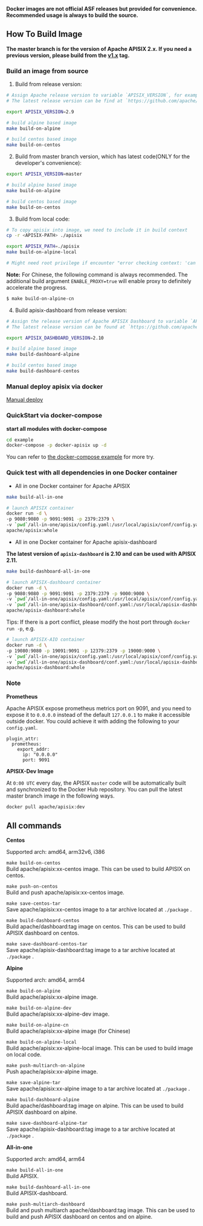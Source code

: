 **Docker images are not official ASF releases but provided for convenience. Recommended usage is always to build the source.**

## How To Build Image

**The master branch is for the version of Apache APISIX 2.x. If you need a previous version, please build from the [v1.x](https://github.com/apache/apisix-docker/releases/tag/v1.x) tag.**

### Build an image from source

1. Build from release version:
```sh
# Assign Apache release version to variable `APISIX_VERSION`, for example: 2.9.
# The latest release version can be find at `https://github.com/apache/apisix/releases`

export APISIX_VERSION=2.9

# build alpine based image
make build-on-alpine

# build centos based image
make build-on-centos
```

2. Build from master branch version, which has latest code(ONLY for the developer's convenience):
```sh
export APISIX_VERSION=master

# build alpine based image
make build-on-alpine

# build centos based image
make build-on-centos
```

3. Build from local code:
```sh
# To copy apisix into image, we need to include it in build context
cp -r <APISIX-PATH> ./apisix

export APISIX_PATH=./apisix
make build-on-alpine-local

# Might need root privilege if encounter "error checking context: 'can't start'"
```

**Note:** For Chinese, the following command is always recommended. The additional build argument `ENABLE_PROXY=true` will enable proxy to definitely accelerate the progress.

```sh
$ make build-on-alpine-cn
```

4. Build apisix-dashboard from release version:

```sh
# Assign the release version of Apache APISIX Dashboard to variable `APISIX_DASHBOARD_VERSION`, for example: 2.10.
# The latest release version can be found at `https://github.com/apache/apisix-dashboard/releases`

export APISIX_DASHBOARD_VERSION=2.10

# build alpine based image
make build-dashboard-alpine

# build centos based image
make build-dashboard-centos
```

### Manual deploy apisix via docker

[Manual deploy](https://github.com/apache/apisix-docker/blob/master/docs/en/latest/manual.md)

### QuickStart via docker-compose

**start all modules with docker-compose**

```sh
cd example
docker-compose -p docker-apisix up -d
```

You can refer to [the docker-compose example](https://github.com/apache/apisix-docker/blob/master/docs/en/latest/example.md) for more try.

### Quick test with all dependencies in one Docker container

* All in one Docker container for Apache APISIX

```sh
make build-all-in-one

# launch APISIX container
docker run -d \
-p 9080:9080 -p 9091:9091 -p 2379:2379 \
-v `pwd`/all-in-one/apisix/config.yaml:/usr/local/apisix/conf/config.yaml \
apache/apisix:whole
```

* All in one Docker container for Apache apisix-dashboard

**The latest version of `apisix-dashboard` is 2.10 and can be used with APISIX 2.11.**

```sh
make build-dashboard-all-in-one

# launch APISIX-dashboard container
docker run -d \
-p 9080:9080 -p 9091:9091 -p 2379:2379 -p 9000:9000 \
-v `pwd`/all-in-one/apisix/config.yaml:/usr/local/apisix/conf/config.yaml \
-v `pwd`/all-in-one/apisix-dashboard/conf.yaml:/usr/local/apisix-dashboard/conf/conf.yaml \
apache/apisix-dashboard:whole
```

Tips: If there is a port conflict, please modify the host port through `docker run -p`, e.g.

```sh
# launch APISIX-AIO container
docker run -d \
-p 19080:9080 -p 19091:9091 -p 12379:2379 -p 19000:9000 \
-v `pwd`/all-in-one/apisix/config.yaml:/usr/local/apisix/conf/config.yaml \
-v `pwd`/all-in-one/apisix-dashboard/conf.yaml:/usr/local/apisix-dashboard/conf/conf.yaml \
apache/apisix-dashboard:whole
```

### Note

**Prometheus**

Apache APISIX expose prometheus metrics port on 9091, and you need to expose it to `0.0.0.0` instead of the default `127.0.0.1` to make it accessible outside docker. You could achieve it with adding the following to your `config.yaml`.

```shell
plugin_attr:
  prometheus:
    export_addr:
      ip: "0.0.0.0"
      port: 9091
```

**APISIX-Dev Image**

At `0:00 UTC` every day, the APISIX `master` code will be automatically built and synchronized to the Docker Hub repository. You can pull the latest master branch image in the following ways.

```bash
docker pull apache/apisix:dev
```
## All commands

**Centos**

  Supported arch: amd64, arm32v6, i386 
  
  ```make build-on-centos``` \
  Build apache/apisix:xx-centos image. This can be used to build APISIX on centos.
  
  ```make push-on-centos```\
  Build and push apache/apisix:xx-centos image.
  
  ```make save-centos-tar```\
  Save apache/apisix:xx-centos image to a tar archive located at ```./package``` . 
  
  ```make build-dashboard-centos```\
  Build apache/dashboard:tag image on centos. This can be used to build APISIX dashboard on centos.
  
  ```make save-dashboard-centos-tar```\
   Save apache/apisix-dashboard:tag image to a tar archive located at ```./package``` . 
  
**Alpine**

  Supported arch: amd64, arm64
  
  ```make build-on-alpine```\
  Build apache/apisix:xx-alpine image.
  
  ```make build-on-alpine-dev```\
  Build apache/apisix:xx-alpine-dev image.
  
  ```make build-on-alpine-cn```\
  Build apache/apisix:xx-alpine image (for Chinese)
  
  ```make build-on-alpine-local```\
  Build apache/apisix:xx-alpine-local image. This can be used to build image on local code.
  
  ```make push-multiarch-on-alpine```\
  Push apache/apisix:xx-alpine image.
  
  ```make save-alpine-tar```\
  Save apache/apisix:xx-alpine image to a tar archive located at ```./package``` . 
  
  ```make build-dashboard-alpine```\
  Build apache/dashboard:tag image on alpine. This can be used to build APISIX dashboard on alpine.
  
  ```make save-dashboard-alpine-tar```\
  Save apache/apisix-dashboard:tag image to a tar archive located at ```./package``` . 

**All-in-one**

  Supported arch: amd64, arm64
  
  ```make build-all-in-one```\
  Build APISIX.
  
  ```make build-dashboard-all-in-one```\
  Build APISIX-dashboard.
  
  ```make push-multiarch-dashboard```\
  Build and push multiarch apache/dashboard:tag image. This can be used to build and push APISIX dashboard on centos and on alpine.
